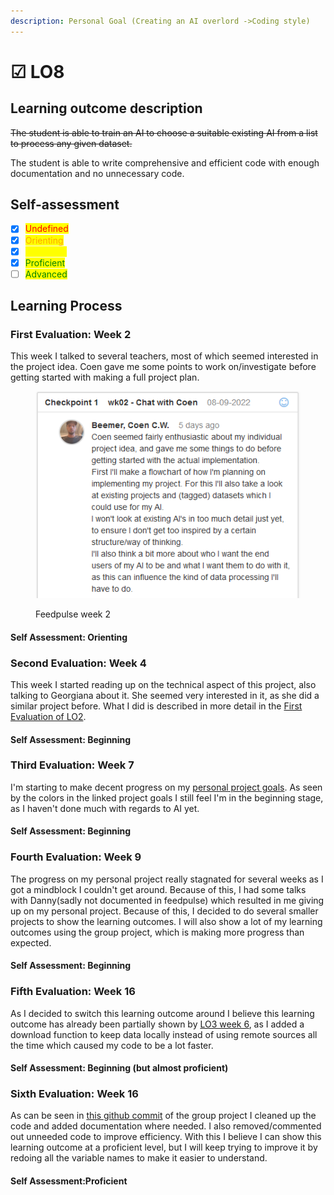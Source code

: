 ```yaml
---
description: Personal Goal (Creating an AI overlord ->Coding style)
---
```


# ☑ LO8

## Learning outcome description

~~The student is able to train an AI to choose a suitable existing AI from a list to process any given dataset.~~

The student is able to write comprehensive and efficient code with enough documentation and no unnecessary code.

## Self-assessment

* [x] <mark style="color:red;">Undefined</mark>
* [x] <mark style="color:orange;">Orienting</mark>
* [x] <mark style="color:yellow;">Beginning</mark>
* [x] <mark style="color:green;">Proficient</mark>
* [ ] <mark style="color:green;">Advanced</mark>

## Learning Process

### First Evaluation: Week 2

This week I talked to several teachers, most of which seemed interested in the project idea. Coen gave me some points to work on/investigate before getting started with making a full project plan.

<figure><img src="../.gitbook/assets/image (5) (1).png" alt=""><figcaption><p>Feedpulse week 2</p></figcaption></figure>

#### Self Assessment: Orienting

### Second Evaluation: Week 4

This week I started reading up on the technical aspect of this project, also talking to Georgiana about it. She seemed very interested in it, as she did a similar project before. What I did is described in more detail in the [First Evaluation of LO2](lo2.md#first-evaluation-week-4).

#### Self Assessment: Beginning

### Third Evaluation: Week 7

I'm starting to make decent progress on my [personal project goals](../wip-personal-notes/personal-project-proposal.md#current-project-goals-and-status). As seen by the colors in the linked project goals I still feel I'm in the beginning stage, as I haven't done much with regards to AI yet.

#### Self Assessment: Beginning

### Fourth Evaluation: Week 9

The progress on my personal project really stagnated for several weeks as I got a mindblock I couldn't get around. Because of this, I had some talks with Danny(sadly not documented in feedpulse) which resulted in me giving up on my personal project. Because of this, I decided to do several smaller projects to show the learning outcomes. I will also show a lot of my learning outcomes using the group project, which is making more progress than expected.

#### Self Assessment: Beginning

### Fifth Evaluation: Week 16

As I decided to switch this learning outcome around I believe this learning outcome has already been partially shown by [LO3 week 6](lo3.md), as I added a download function to keep data locally instead of using remote sources all the time which caused my code to be a lot faster.

#### Self Assessment: Beginning (but almost proficient)

### Sixth Evaluation: Week 16

As can be seen in [this github commit](https://github.com/Inn0/STP1StressVisualisation/commit/da9d5acbd3213775523c179ab3f3779ce37c89e9) of the group project I cleaned up the code and added documentation where needed. I also removed/commented out unneeded code to improve efficiency. With this I believe I can show this learning outcome at a proficient level, but I will keep trying to improve it by redoing all the variable names to make it easier to understand.

#### Self Assessment:Proficient

